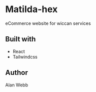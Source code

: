 # Matilda-hex

eCommerce website for wiccan services

## Built with

- React
- Tailwindcss

## Author

Alan Webb
